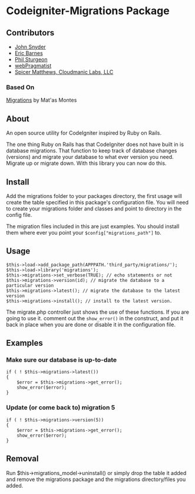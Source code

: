 # Codeigniter-Migrations Package

## Contributors

* [John Snyder](http://www.snyderplace.com/)
* [Eric Barnes](http://ericlbarnes.com/)
* [Phil Sturgeon](http://philsturgeon.co.uk)
* [webPragmatist](http://www.webPragmatist.com)
* [Spicer Matthews, Cloudmanic Labs, LLC](http://www.cloudmanic.com)

### Based On

[Migrations](http://codeigniter.com/wiki/Migrations/) by Mat'as Montes

## About

An open source utility for CodeIgniter inspired by Ruby on Rails.

The one thing Ruby on Rails has that CodeIgniter does not have built in
is database migrations. That function to keep track of database changes (versions)
and migrate your database to what ever version you need. Migrate up or migrate down.
With this library you can now do this.

## Install

Add the migrations folder to your packages directory, the first usage will create
the table specified in this package's configuration file.  You will need to create
your migrations folder and classes and point to directory in the config file.

The migration files included in this are just examples. You should install them where ever you
point your `$config["migrations_path"]` to.

## Usage

    $this->load->add_package_path(APPPATH.'third_party/migrations/');
    $this->load->library('migrations');
    $this->migrations->set_verbose(TRUE); // echo statements or not
    $this->migrations->version(id); // migrate the database to a particular version
    $this->migrations->latest(); // migrate the database to the latest version
    $this->migrations->install(); // install to the latest version.

The migrate.php controller just shows the use of these functions. If you are going to use it.
comment out the `show_error()` in the construct, and put it back in place when you are done or
disable it in the configuration file.

## Examples

### Make sure our database is up-to-date

    if ( ! $this->migrations->latest())
    {
    	$error = $this->migrations->get_error();
    	show_error($error);
    }

### Update (or come back to) migration 5

    if ( ! $this->migrations->version(5))
    {
    	$error = $this->migrations->get_error();
    	show_error($error);
    }

## Removal

Run $this->migrations_model->uninstall() or simply drop the table it added and remove the
migrations package and the migrations directory/files you added.